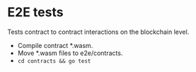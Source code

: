 # E2E tests

Tests contract to contract interactions on the blockchain level.

- Compile contract \*.wasm.
- Move \*.wasm files to e2e/contracts.
- `cd contracts && go test`
